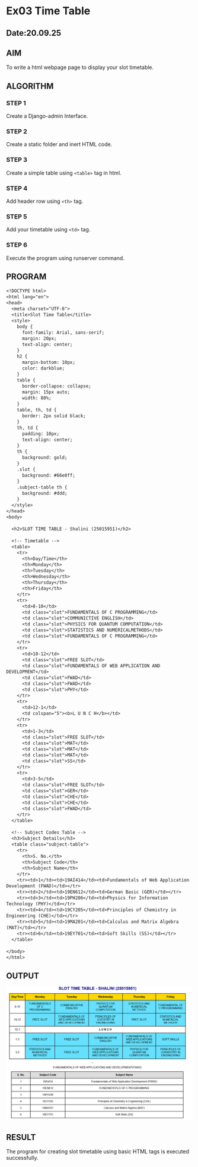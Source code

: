 # Ex03 Time Table
## Date:20.09.25

## AIM
To write a html webpage page to display your slot timetable.

## ALGORITHM
### STEP 1
Create a Django-admin Interface.

### STEP 2
Create a static folder and inert HTML code.

### STEP 3
Create a simple table using ```<table>``` tag in html.

### STEP 4
Add header row using ```<th>``` tag.

### STEP 5
Add your timetable using ```<td>``` tag.

### STEP 6
Execute the program using runserver command.

## PROGRAM
```
<!DOCTYPE html>
<html lang="en">
<head>
  <meta charset="UTF-8">
  <title>Slot Time Table</title>
  <style>
    body {
      font-family: Arial, sans-serif;
      margin: 20px;
      text-align: center;
    }
    h2 {
      margin-bottom: 10px;
      color: darkblue;
    }
    table {
      border-collapse: collapse;
      margin: 15px auto;
      width: 80%;
    }
    table, th, td {
      border: 2px solid black;
    }
    th, td {
      padding: 10px;
      text-align: center;
    }
    th {
      background: gold;
    }
    .slot {
      background: #66e0ff;
    }
    .subject-table th {
      background: #ddd;
    }
  </style>
</head>
<body>

  <h2>SLOT TIME TABLE - Shalini (25015951)</h2>

  <!-- Timetable -->
  <table>
    <tr>
      <th>Day/Time</th>
      <th>Monday</th>
      <th>Tuesday</th>
      <th>Wednesday</th>
      <th>Thursday</th>
      <th>Friday</th>
    </tr>
    <tr>
      <td>8-10</td>
      <td class="slot">FUNDAMENTALS OF C PROGRAMMING</td>
      <td class="slot">COMMUNICTIVE ENGLISH</td>
      <td class="slot">PHYSICS FOR QUANTUM COMPUTATION</td>
      <td class="slot">STATISTICS AND NUMERICALMETHODS</td>
      <td class="slot">FUNDAMENTALS OF C PROGRAMMING</td>
    </tr>
    <tr>
      <td>10-12</td>
      <td class="slot">FREE SLOT</td>
      <td class="slot">FUNDAMENTALS OF WEB APPLICATION AND DEVELOPMENT</td>
      <td class="slot">FWAD</td>
      <td class="slot">FWAD</td>
      <td class="slot">PHY</td>
    </tr>
    <tr>
      <td>12-1</td>
      <td colspan="5"><b>L U N C H</b></td>
    </tr>
    <tr>
      <td>1-3</td>
      <td class="slot">FREE SLOT</td>
      <td class="slot">MAT</td>
      <td class="slot">MAT</td>
      <td class="slot">MAT</td>
      <td class="slot">SS</td>
    </tr>
    <tr>
      <td>3-5</td>
      <td class="slot">FREE SLOT</td>
      <td class="slot">GER</td>
      <td class="slot">CHE</td>
      <td class="slot">CHE</td>
      <td class="slot">FWAD</td>
    </tr>
  </table>

  <!-- Subject Codes Table -->
  <h3>Subject Details</h3>
  <table class="subject-table">
    <tr>
      <th>S. No.</th>
      <th>Subject Code</th>
      <th>Subject Name</th>
    </tr>
    <tr><td>1</td><td>19AI414</td><td>Fundamentals of Web Application Development (FWAD)</td></tr>
    <tr><td>2</td><td>19EN612</td><td>German Basic (GER)</td></tr>
    <tr><td>3</td><td>19PH206</td><td>Physics for Information Technology (PHY)</td></tr>
    <tr><td>4</td><td>19CY205</td><td>Principles of Chemistry in Engineering (CHE)</td></tr>
    <tr><td>5</td><td>19MA201</td><td>Calculus and Matrix Algebra (MAT)</td></tr>
    <tr><td>6</td><td>19EY701</td><td>Soft Skills (SS)</td></tr>
  </table>

</body>
</html>
```

## OUTPUT
  ![alt text](<Screenshot 2025-09-20 161636.png>)
![alt text](<Screenshot 2025-09-20 161651.png>)


## RESULT
The program for creating slot timetable using basic HTML tags is executed successfully.
